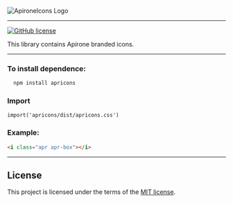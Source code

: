 ![ApironeIcons Logo](https://apirone.com/img/logos/logo-primary.svg "ApironeLogo")

---

[![GitHub license](https://img.shields.io/badge/license-MIT-green.svg?style=flat-square)](https://raw.githubusercontent.com/Apirone/apricons/main/LICENSE)

This library contains Apirone branded icons.

---

### To install dependence:

```bash
  npm install apricons
```

### Import
```
import('apricons/dist/apricons.css')
```

### Example:

```html
<i class="apr apr-box"></i>
```

---

## License

This project is licensed under the terms of the
[MIT license](LICENSE).
